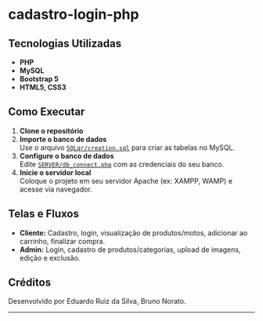 # cadastro-login-php

## Tecnologias Utilizadas

- **PHP** 
- **MySQL** 
- **Bootstrap 5** 
- **HTML5, CSS3**

## Como Executar

1. **Clone o repositório**
2. **Importe o banco de dados**  
   Use o arquivo [`SQLqr/creation.sql`](SQLqr/creation.sql) para criar as tabelas no MySQL.
3. **Configure o banco de dados**  
   Edite [`SERVER/db_connect.php`](SERVER/db_connect.php) com as credenciais do seu banco.
4. **Inicie o servidor local**  
   Coloque o projeto em seu servidor Apache (ex: XAMPP, WAMP) e acesse via navegador.

## Telas e Fluxos

- **Cliente:** Cadastro, login, visualização de produtos/motos, adicionar ao carrinho, finalizar compra.
- **Admin:** Login, cadastro de produtos/categorias, upload de imagens, edição e exclusão.

## Créditos

Desenvolvido por Eduardo Ruiz da Silva, Bruno Norato.

---
